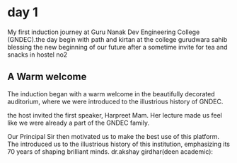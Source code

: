 # day 1
My first induction journey at Guru Nanak Dev Engineering College (GNDEC).the day begin with path and kirtan at the college gurudwara sahib blessing the new beginning of our future after a sometime invite for tea and snacks in hostel no2
## A Warm welcome ##
The induction began with a warm welcome in the beautifully decorated auditorium, where we were introduced to the illustrious history of GNDEC. 

the host invited the first speaker, Harpreet Mam. Her lecture made us feel like we were already a part of the GNDEC family.

Our Principal Sir then motivated us to make the best use of this platform. The  introduced us to the illustrious history of this institution, emphasizing its 70 years of shaping brilliant minds.
dr.akshay girdhar(deen academic):
